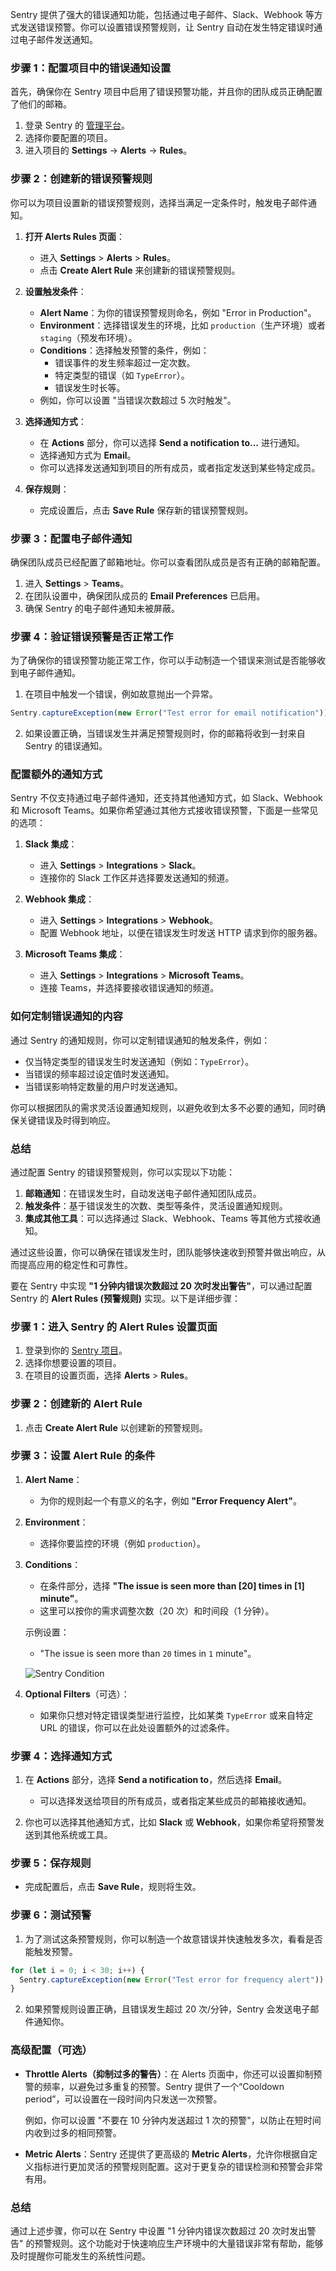 Sentry 提供了强大的错误通知功能，包括通过电子邮件、Slack、Webhook 等方式发送错误预警。你可以设置错误预警规则，让 Sentry 自动在发生特定错误时通过电子邮件发送通知。

### 步骤 1：配置项目中的错误通知设置

首先，确保你在 Sentry 项目中启用了错误预警功能，并且你的团队成员正确配置了他们的邮箱。

1. 登录 Sentry 的 [管理平台](https://sentry.io/)。
2. 选择你要配置的项目。
3. 进入项目的 **Settings** -> **Alerts** -> **Rules**。

### 步骤 2：创建新的错误预警规则

你可以为项目设置新的错误预警规则，选择当满足一定条件时，触发电子邮件通知。

1. **打开 Alerts Rules 页面**：

   - 进入 **Settings** > **Alerts** > **Rules**。
   - 点击 **Create Alert Rule** 来创建新的错误预警规则。

2. **设置触发条件**：

   - **Alert Name**：为你的错误预警规则命名，例如 "Error in Production"。
   - **Environment**：选择错误发生的环境，比如 `production`（生产环境）或者 `staging`（预发布环境）。
   - **Conditions**：选择触发预警的条件，例如：
     - 错误事件的发生频率超过一定次数。
     - 特定类型的错误（如 `TypeError`）。
     - 错误发生时长等。
   - 例如，你可以设置 "当错误次数超过 5 次时触发"。

3. **选择通知方式**：

   - 在 **Actions** 部分，你可以选择 **Send a notification to...** 进行通知。
   - 选择通知方式为 **Email**。
   - 你可以选择发送通知到项目的所有成员，或者指定发送到某些特定成员。

4. **保存规则**：
   - 完成设置后，点击 **Save Rule** 保存新的错误预警规则。

### 步骤 3：配置电子邮件通知

确保团队成员已经配置了邮箱地址。你可以查看团队成员是否有正确的邮箱配置。

1. 进入 **Settings** > **Teams**。
2. 在团队设置中，确保团队成员的 **Email Preferences** 已启用。
3. 确保 Sentry 的电子邮件通知未被屏蔽。

### 步骤 4：验证错误预警是否正常工作

为了确保你的错误预警功能正常工作，你可以手动制造一个错误来测试是否能够收到电子邮件通知。

1. 在项目中触发一个错误，例如故意抛出一个异常。

```javascript
Sentry.captureException(new Error("Test error for email notification"))
```

2. 如果设置正确，当错误发生并满足预警规则时，你的邮箱将收到一封来自 Sentry 的错误通知。

### 配置额外的通知方式

Sentry 不仅支持通过电子邮件通知，还支持其他通知方式，如 Slack、Webhook 和 Microsoft Teams。如果你希望通过其他方式接收错误预警，下面是一些常见的选项：

1. **Slack 集成**：

   - 进入 **Settings** > **Integrations** > **Slack**。
   - 连接你的 Slack 工作区并选择要发送通知的频道。

2. **Webhook 集成**：

   - 进入 **Settings** > **Integrations** > **Webhook**。
   - 配置 Webhook 地址，以便在错误发生时发送 HTTP 请求到你的服务器。

3. **Microsoft Teams 集成**：
   - 进入 **Settings** > **Integrations** > **Microsoft Teams**。
   - 连接 Teams，并选择要接收错误通知的频道。

### 如何定制错误通知的内容

通过 Sentry 的通知规则，你可以定制错误通知的触发条件，例如：

- 仅当特定类型的错误发生时发送通知（例如：`TypeError`）。
- 当错误的频率超过设定值时发送通知。
- 当错误影响特定数量的用户时发送通知。

你可以根据团队的需求灵活设置通知规则，以避免收到太多不必要的通知，同时确保关键错误及时得到响应。

### 总结

通过配置 Sentry 的错误预警规则，你可以实现以下功能：

1. **邮箱通知**：在错误发生时，自动发送电子邮件通知团队成员。
2. **触发条件**：基于错误发生的次数、类型等条件，灵活设置通知规则。
3. **集成其他工具**：可以选择通过 Slack、Webhook、Teams 等其他方式接收通知。

通过这些设置，你可以确保在错误发生时，团队能够快速收到预警并做出响应，从而提高应用的稳定性和可靠性。

要在 Sentry 中实现 **"1 分钟内错误次数超过 20 次时发出警告"**，可以通过配置 Sentry 的 **Alert Rules (预警规则)** 实现。以下是详细步骤：

### 步骤 1：进入 Sentry 的 Alert Rules 设置页面

1. 登录到你的 [Sentry 项目](https://sentry.io/)。
2. 选择你想要设置的项目。
3. 在项目的设置页面，选择 **Alerts** > **Rules**。

### 步骤 2：创建新的 Alert Rule

1. 点击 **Create Alert Rule** 以创建新的预警规则。

### 步骤 3：设置 Alert Rule 的条件

1. **Alert Name**：

   - 为你的规则起一个有意义的名字，例如 **"Error Frequency Alert"**。

2. **Environment**：

   - 选择你要监控的环境（例如 `production`）。

3. **Conditions**：

   - 在条件部分，选择 **"The issue is seen more than [20] times in [1] minute"**。
   - 这里可以按你的需求调整次数（20 次）和时间段（1 分钟）。

   示例设置：

   - "The issue is seen more than `20` times in `1` minute"。

   ![Sentry Condition](https://i.imgur.com/hZHhGBp.png)

4. **Optional Filters**（可选）：
   - 如果你只想对特定错误类型进行监控，比如某类 `TypeError` 或来自特定 URL 的错误，你可以在此处设置额外的过滤条件。

### 步骤 4：选择通知方式

1. 在 **Actions** 部分，选择 **Send a notification to**，然后选择 **Email**。

   - 可以选择发送给项目的所有成员，或者指定某些成员的邮箱接收通知。

2. 你也可以选择其他通知方式，比如 **Slack** 或 **Webhook**，如果你希望将预警发送到其他系统或工具。

### 步骤 5：保存规则

- 完成配置后，点击 **Save Rule**，规则将生效。

### 步骤 6：测试预警

1. 为了测试这条预警规则，你可以制造一个故意错误并快速触发多次，看看是否能触发预警。

```javascript
for (let i = 0; i < 30; i++) {
  Sentry.captureException(new Error("Test error for frequency alert"))
}
```

2. 如果预警规则设置正确，且错误发生超过 20 次/分钟，Sentry 会发送电子邮件通知你。

### 高级配置（可选）

- **Throttle Alerts（抑制过多的警告）**：在 Alerts 页面中，你还可以设置抑制预警的频率，以避免过多重复的预警。Sentry 提供了一个“Cooldown period”，可以设置在一段时间内只发送一次预警。

  例如，你可以设置 "不要在 10 分钟内发送超过 1 次的预警"，以防止在短时间内收到过多的相同预警。

- **Metric Alerts**：Sentry 还提供了更高级的 **Metric Alerts**，允许你根据自定义指标进行更加灵活的预警规则配置。这对于更复杂的错误检测和预警会非常有用。

### 总结

通过上述步骤，你可以在 Sentry 中设置 "1 分钟内错误次数超过 20 次时发出警告" 的预警规则。这个功能对于快速响应生产环境中的大量错误非常有帮助，能够及时提醒你可能发生的系统性问题。
